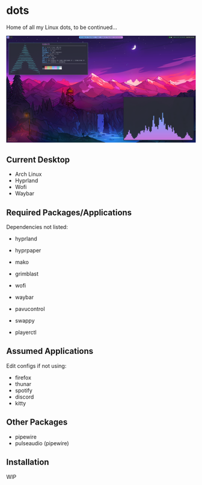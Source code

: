 # dots

Home of all my Linux dots, to be continued...

![riced desktop](/rice.png?raw=true)

## Current Desktop

- Arch Linux
- Hyprland
- Wofi
- Waybar

## Required Packages/Applications

Dependencies not listed:

- hyprland
- hyprpaper
- mako
- grimblast
- wofi

- waybar
- pavucontrol
- swappy
- playerctl

## Assumed Applications

Edit configs if not using:

- firefox
- thunar
- spotify
- discord
- kitty

## Other Packages

- pipewire
- pulseaudio (pipewire)

## Installation

WIP
